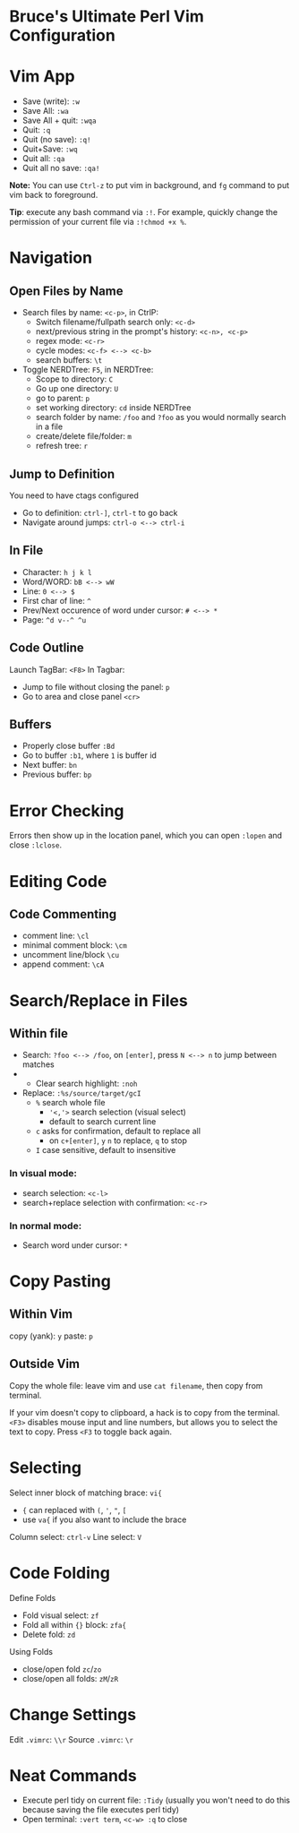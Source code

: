Bruce's Ultimate Perl Vim Configuration
===================================

# Vim App

 - Save (write): `:w`
 - Save All: `:wa`
 - Save All + quit: `:wqa`
 - Quit: `:q`
 - Quit (no save): `:q!`
 - Quit+Save: `:wq`
 - Quit all: `:qa`
 - Quit all no save: `:qa!`
 
**Note:** You can use `Ctrl-z` to put vim in background, and `fg` command to put vim back to foreground.

**Tip**: execute any bash command via `:!`. For example, quickly change the permission of your current file via `:!chmod +x %`.

# Navigation

## Open Files by Name

 - Search files by name: `<c-p>`, in CtrlP:
   - Switch filename/fullpath search only: `<c-d>`
   - next/previous string in the prompt's history: `<c-n>, <c-p>`
   - regex mode: `<c-r>`
   - cycle modes: `<c-f> <--> <c-b>`
   - search buffers: `\t`
 - Toggle NERDTree: `F5`, in NERDTree:
   - Scope to directory: `C`
   - Go up one directory: `U`
   - go to parent: `p`
   - set working directory: `cd` inside NERDTree
   - search folder by name: `/foo` and `?foo` as you would normally search in a file
   - create/delete file/folder: `m`
   - refresh tree: `r`

## Jump to Definition

You need to have ctags configured

 - Go to definition: `ctrl-]`, `ctrl-t` to go back
 - Navigate around jumps: `ctrl-o <--> ctrl-i`
 
## In File

 - Character: `h j k l`
 - Word/WORD: `bB <--> wW`
 - Line: `0 <--> $`
 - First char of line: `^`
 - Prev/Next occurence of word under cursor: `# <--> *`
 - Page: `^d v--^ ^u`
 
## Code Outline

Launch TagBar: `<F8>`
In Tagbar:
 - Jump to file without closing the panel: `p`
 - Go to area and close panel `<cr>`
 
## Buffers

 - Properly close buffer `:Bd`
 - Go to buffer `:b1`, where `1` is buffer id
 - Next buffer: `bn`
 - Previous buffer: `bp`

# Error Checking

Errors then show up in the location panel, which you can open `:lopen` and close `:lclose`.

# Editing Code

## Code Commenting

 - comment line: `\cl`
 - minimal comment block: `\cm`
 - uncomment line/block `\cu`
 - append comment: `\cA`

# Search/Replace in Files

## Within file

- Search: `?foo <--> /foo`, on `[enter]`, press `N <--> n` to jump between matches
- 	- Clear search highlight: `:noh` 
- Replace: `:%s/source/target/gcI`
	- `%` search whole file
        - `'<,'>` search selection (visual select)
        - default to search current line
	- `c` asks for confirmation, default to replace all
		- on `c+[enter]`, `y` `n` to replace, `q` to stop
	- `I` case sensitive, default to insensitive

### In visual mode:

 - search selection: `<c-l>`
 - search+replace selection with confirmation: `<c-r>`

### In normal mode:
 - Search word under cursor: `*`

# Copy Pasting 

## Within Vim

copy (yank): `y`
paste: `p`

## Outside Vim

Copy the whole file: leave vim and use `cat filename`, then copy from terminal.

If your vim doesn't copy to clipboard, a hack is to copy from the terminal. `<F3>` disables mouse input and line numbers, but allows you to select the text to copy. Press `<F3` to toggle back again.

# Selecting

Select inner block of matching brace: `vi{`
 - `{` can replaced with `(`, `'`, `"`, `[` 
 - use `va{` if you also want to include the brace

Column select: `ctrl-v`
Line select: `V`

# Code Folding

Define Folds
- Fold visual select: `zf`
- Fold all within `{}` block: `zfa{`
- Delete fold: `zd`

Using Folds
- close/open fold `zc`/`zo`
- close/open all folds: `zM`/`zR`

# Change Settings

Edit `.vimrc`: `\\r`
Source `.vimrc`: `\r`

# Neat Commands

 - Execute perl tidy on current file: `:Tidy` (usually you won't need to do this because saving the file executes perl tidy)
 - Open terminal: `:vert term`, `<c-w> :q` to close
 
